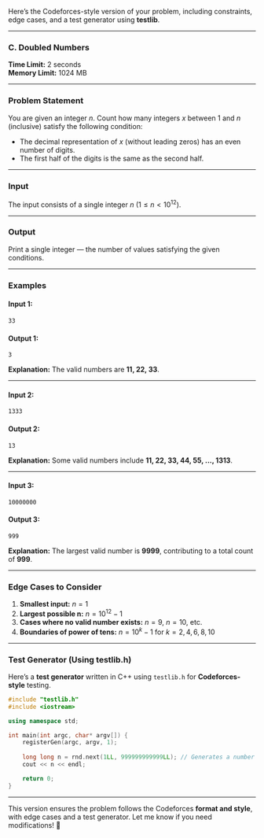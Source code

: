 Here’s the Codeforces-style version of your problem, including constraints, edge cases, and a test generator using **testlib**.  

---

### **C. Doubled Numbers**  

**Time Limit:** 2 seconds  
**Memory Limit:** 1024 MB  

---

### **Problem Statement**  

You are given an integer $n$. Count how many integers $x$ between $1$ and $n$ (inclusive) satisfy the following condition:  

- The decimal representation of $x$ (without leading zeros) has an even number of digits.  
- The first half of the digits is the same as the second half.  

---

### **Input**  

The input consists of a single integer $n$ ($1 \leq n < 10^{12}$).  

---

### **Output**  

Print a single integer — the number of values satisfying the given conditions.  

---

### **Examples**  

#### **Input 1:**  
```
33
```
#### **Output 1:**  
```
3
```
**Explanation:** The valid numbers are **11, 22, 33**.  

---

#### **Input 2:**  
```
1333
```
#### **Output 2:**  
```
13
```
**Explanation:** Some valid numbers include **11, 22, 33, 44, 55, ..., 1313**.  

---

#### **Input 3:**  
```
10000000
```
#### **Output 3:**  
```
999
```
**Explanation:** The largest valid number is **9999**, contributing to a total count of **999**.  

---

### **Edge Cases to Consider**
1. **Smallest input:** $n = 1$  
2. **Largest possible n:** $n = 10^{12} - 1$  
3. **Cases where no valid number exists:** $n = 9$, $n = 10$, etc.  
4. **Boundaries of power of tens:** $n = 10^k - 1$ for $k = 2, 4, 6, 8, 10$  

---

### **Test Generator (Using testlib.h)**  

Here’s a **test generator** written in C++ using `testlib.h` for **Codeforces-style** testing.  

```cpp
#include "testlib.h"
#include <iostream>

using namespace std;

int main(int argc, char* argv[]) {
    registerGen(argc, argv, 1);
    
    long long n = rnd.next(1LL, 999999999999LL); // Generates a number in the range [1, 10^12 - 1]
    cout << n << endl;

    return 0;
}
```

---

This version ensures the problem follows the Codeforces **format and style**, with edge cases and a test generator. Let me know if you need modifications! 🚀